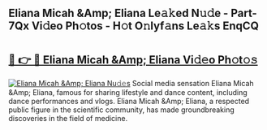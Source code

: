 ## Eliana Micah &Amp; Eliana Le𝚊𝚔ed N𝚞𝚍e - Part-7Qx Vi𝚍eo Ph𝚘tos - H𝚘t O𝚗lyf𝚊ns Le𝚊𝚔s EnqCQ

# <h2><a href="http://hf2dfj.feru.top/?c=Eliana+Micah+%26Amp%3b+Eliana">🔗 👉 🔴 Eliana Micah &Amp; Eliana Vi𝚍𝚎o Ph𝚘t𝚘𝚜</a></h2>

[![Eliana Micah &Amp; Eliana Nu𝚍𝚎s](https://i.imgur.com/0TWrTi3.gif)](http://hf2dfj.feru.top/?c=Eliana+Micah+%26Amp%3b+Eliana)
Social media sensation Eliana Micah &Amp; Eliana, famous for sharing lifestyle and dance content, including dance performances and vlogs. Eliana Micah &Amp; Eliana, a respected public figure in the scientific community, has made groundbreaking discoveries in the field of medicine. 
